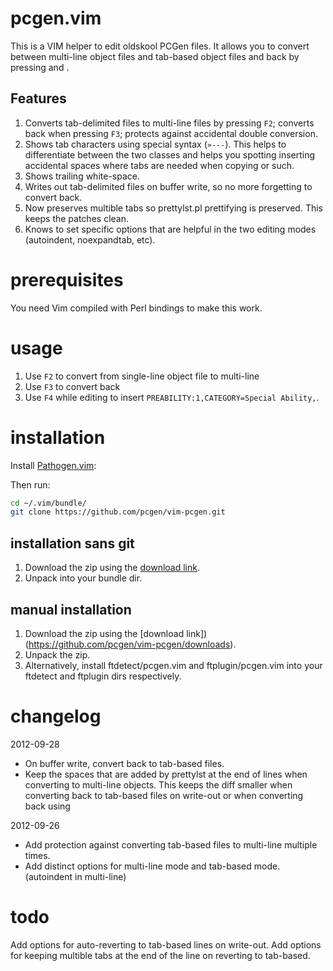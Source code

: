 pcgen.vim
============

This is a VIM helper to edit oldskool PCGen files. It allows you to convert between multi-line object files and tab-based object files and back by pressing <F2> and <F3>.

Features
--------

1. Converts tab-delimited files to multi-line files by pressing `F2`; converts back when pressing `F3`; protects against accidental double conversion.
2. Shows tab characters using special syntax (`»---`). This helps to differentiate between the two classes and helps you spotting inserting accidental spaces where tabs are needed when copying or such.
3. Shows trailing white-space.
4. Writes out tab-delimited files on buffer write, so no more forgetting to convert back.
5. Now preserves multible tabs so prettylst.pl prettifying is preserved. This keeps the patches clean.
6. Knows to set specific options that are helpful in the two editing modes (autoindent, noexpandtab, etc).


prerequisites
=============

You need Vim compiled with Perl bindings to make this work.

usage
=====

1. Use `F2` to convert from single-line object file to multi-line
2. Use `F3` to convert back
3. Use `F4` while editing to insert `PREABILITY:1,CATEGORY=Special Ability,`.


installation
============

Install [Pathogen.vim](https://github.com/tpope/vim-pathogen "Pathogen.vim"):

Then run:

   ```bash
   cd ~/.vim/bundle/
   git clone https://github.com/pcgen/vim-pcgen.git
   ```

installation sans git
---------------------

1. Download the zip using the [download link](https://github.com/pcgen/vim-pcgen/downloads).
2. Unpack into your bundle dir.

manual installation
-------------------

1. Download the zip using the [download link])(https://github.com/pcgen/vim-pcgen/downloads).
2. Unpack the zip.
3. Alternatively, install ftdetect/pcgen.vim and ftplugin/pcgen.vim into your ftdetect and ftplugin dirs respectively.


changelog
=========

2012-09-28

 * On buffer write, convert back to tab-based files.
 * Keep the spaces that are added by prettylst at the end of lines when converting to multi-line objects. This keeps the diff smaller when converting back to tab-based files on write-out or when converting back using <F3>

2012-09-26

 * Add protection against converting tab-based files to multi-line multiple times.
 * Add distinct options for multi-line mode and tab-based mode. (autoindent in multi-line)

todo
====

Add options for auto-reverting to tab-based lines on write-out.
Add options for keeping multible tabs at the end of the line on reverting to tab-based.
